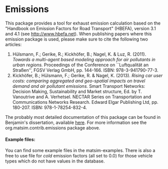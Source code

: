 
# Emissions

This package provides a tool for exhaust emission calculation based on the "Handbook on Emission Factors for Road Transport" (HBEFA), version 3.1 and 4.1 (see <http://www.hbefa.net>). 
When publishing papers where this emission package is used, please make sure to cite the following two articles: 
 1.  Hülsmann, F.; Gerike, R.; Kickh&ouml;fer, B.; Nagel, K. & Luz, R. (2011). *Towards a multi-agent based modeling approach for air pollutants in urban regions.* Proceedings of the Conference on ``Luftqualität an Straßen'', FGSV Verlag GmbH, pp. 144-166. ISBN: 978-3-941790-77-3. 
 2.  Kickhöfer, B.; Hülsmann, F.; Gerike, R. & Nagel, K. (2013). *Rising car user costs: comparing aggregated and geo-spatial impacts on travel demand and air pollutant emissions.* Smart Transport Networks: Decision Making, Sustainability and Market structure, Ed. by T. Vanoutrive and A. Verhetsel. NECTAR Series on Transportation and Communications Networks Research. Edward Elgar Publishing Ltd, pp. 180-207. ISBN: 978-1-78254-832-4. 
   
   
The probably most detailed documentation of this package can be found in Benjamin's dissertation, available [here](http://www.nbn-resolving.org/urn:nbn:de:kobv:83-opus4-53489).
For more information see the org.matsim.contrib.emissions package above. 

#### Example files:
You can find some example files in the matsim-examples.
There is also a free to use file for _cold_ emission factors (all set to 0.0) for those vehicle types which do not have values in the database. 


  
